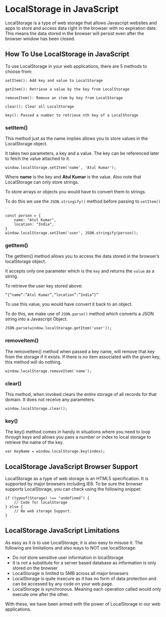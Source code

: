 # LocalStorage in JavaScript

LocalStorage is a type of web storage that allows Javascript websites and apps to store and access data right in the browser with no expiration date. This means the data stored in the browser will persist even after the browser window has been closed.

## How To Use LocalStorage in JavaScript

To use LocalStorage in your web applications, there are 5 methods to choose from:

```
setItem(): Add key and value to LocalStorage

getItem(): Retrieve a value by the key from LocalStorage

removeItem(): Remove an item by key from LocalStorage

clear(): Clear all LocalStorage

key(): Passed a number to retrieve nth key of a LocalStorage

```

### setItem()

This method just as the name implies allows you to store values in the LocalStorage object.

It takes two parameters, a key and a value. The key can be referenced later to fetch the value attached to it.

```
window.localStorage.setItem('name', 'Atul Kumar');

```

Where **name** is the key and **Atul Kumar** is the value. Also note that LocalStorage can only store strings.

To store arrays or objects you would have to convert them to strings.

To do this we use the `JSON.stringify()` method before passing to `setItem()` .

```
const person = {
    name: "Atul Kumar",
    location: "India",
}
window.localStorage.setItem('user', JSON.stringify(person));

```

### getItem()

The getItem() method allows you to access the data stored in the browser’s localStorage object.

It accepts only one parameter which is the `key` and returns the `value` as a string.

To retrieve the user key stored above:

```
“{“name”:”Atul Kumar”,”location”:”India”}”

```

To use this value, you would have convert it back to an object.

To do this, we make use of `JSON.parse()` method which converts a JSON string into a Javascript Object.

```
JSON.parse(window.localStorage.getItem('user'));

```

### removeItem()

The removeItem() method when passed a key name, will remove that key from the storage if it exists. If there is no item associated with the given key, this method will do nothing.

```
window.localStorage.removeItem('name');
```

### clear()

This method, when invoked clears the entire storage of all records for that domain. It does not receive any parameters.

```
window.localStorage.clear();
```

### key()

The key() method comes in handy in situations where you need to loop through keys and allows you pass a number or index to local storage to retrieve the name of the key.

```
var KeyName = window.localStorage.key(index);
```

## LocalStorage JavaScript Browser Support

LocalStorage as a type of web storage is an HTML5 specification. It is supported by major browsers including IE8. To be sure the browser supports LocalStorage, you can check using the following snippet:

```
if (typeof(Storage) !== "undefined") {
    // Code for localStorage
} else {
    // No web storage Support.
}
```

## LocalStorage JavaScript Limitations

As easy as it is to use LocalStorage, it is also easy to misuse it. The following are limitations and also ways to NOT use localStorage:

- Do not store sensitive user information in localStorage
- It is not a substitute for a server based database as information is only stored on the browser
- LocalStorage is limited to 5MB across all major browsers
- LocalStorage is quite insecure as it has no form of data protection and can be accessed by any code on your web page.
- LocalStorage is synchronous. Meaning each operation called would only execute one after the other.

With these, we have been armed with the power of LocalStorage in our web applications.
